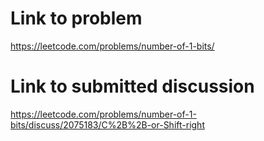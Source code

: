 # Link to problem
https://leetcode.com/problems/number-of-1-bits/

# Link to submitted discussion
https://leetcode.com/problems/number-of-1-bits/discuss/2075183/C%2B%2B-or-Shift-right
